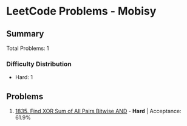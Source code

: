 # LeetCode Problems - Mobisy

## Summary
Total Problems: 1

### Difficulty Distribution

- Hard: 1

## Problems

1. [1835. Find XOR Sum of All Pairs Bitwise AND](https://leetcode.com/problems/find-xor-sum-of-all-pairs-bitwise-and/) - **Hard** | Acceptance: 61.9%